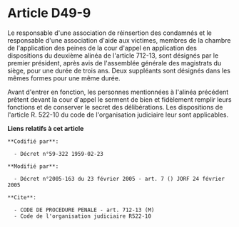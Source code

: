 # Article D49-9

Le responsable d'une association de réinsertion des condamnés et le responsable d'une association d'aide aux victimes,
membres de la chambre de l'application des peines de la cour d'appel en application des dispositions du deuxième alinéa de
l'article 712-13, sont désignés par le premier président, après avis de l'assemblée générale des magistrats du siège, pour
une durée de trois ans. Deux suppléants sont désignés dans les mêmes formes pour une même durée.

Avant d'entrer en fonction, les personnes mentionnées à l'alinéa précédent prêtent devant la cour d'appel le serment de bien
et fidèlement remplir leurs fonctions et de conserver le secret des délibérations. Les dispositions de l'article R. 522-10 du
code de l'organisation judiciaire leur sont applicables.

**Liens relatifs à cet article**

	**Codifié par**:

	  - Décret n°59-322 1959-02-23

	**Modifié par**:

	  - Décret n°2005-163 du 23 février 2005 - art. 7 () JORF 24 février 2005

	**Cite**:

	  - CODE DE PROCEDURE PENALE - art. 712-13 (M)
	  - Code de l'organisation judiciaire R522-10
